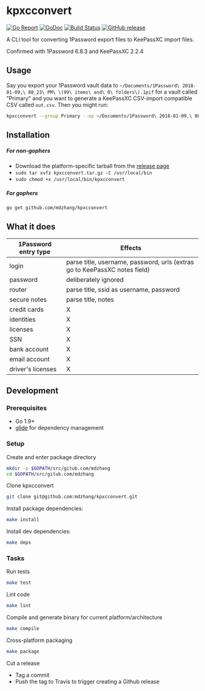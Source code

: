 # kpxcconvert

[![Go Report](https://img.shields.io/badge/go%20report-A%2B-brightgreen.svg)](https://goreportcard.com/report/github.com/mdzhang/kpxcconvert)
[![GoDoc](https://godoc.org/github.com/mdzhang/kpxcconvert?status.svg)](https://godoc.org/github.com/mdzhang/kpxcconvert)
[![Build Status](https://travis-ci.org/mdzhang/kpxcconvert.svg?branch=master)](https://travis-ci.org/mdzhang/kpxcconvert)
[![GitHub release](https://img.shields.io/github/release/mdzhang/kpxcconvert.svg)](https://github.com/mdzhang/kpxcconvert)

A CLI tool for converting 1Password export files to KeePassXC import files.

Confirmed with 1Password 6.8.3 and KeePassXC 2.2.4

## Usage

Say you export your 1Password vault data to `~/Documents/1Password\ 2018-01-09,\ 08_23\ PM\ \(99\ items\ and\ 0\ folders\).1pif` for a vault called "Primary" and you want to generate a KeePassXC CSV-import compatible CSV called `out.csv`. Then you might run:

```sh
kpxcconvert --group Primary --op ~/Documents/1Password\ 2018-01-09,\ 08_23\ PM\ \(99\ items\ and\ 0\ folders\).1pif/data.1pif --kp out.csv
```

## Installation

##### For non-gophers

- Download the platform-specific tarball from the [release page](https://github.com/mdzhang/kpxcconvert/releases)
- `sudo tar xvfz kpxcconvert.tar.gz -C /usr/local/bin`
- `sudo chmod +x /usr/local/bin/kpxcconvert`

##### For gophers

```sh
go get github.com/mdzhang/kpxcconvert
```

## What it does

| 1Password entry type | Effects |
| -------------------- | ------- |
| login              | parse title, username, password, urls (extras go to KeePassXC notes field) |
| password             | deliberately ignored |
| router               | parse title, ssid as username, password |
| secure notes         | parse title, notes |
| credit cards         | X |
| identities         | X |
| licenses         | X |
| SSN         | X |
| bank account         | X |
| email account         | X |
| driver's licenses         | X |

## Development

### Prerequisites

- Go 1.9+
- [glide](https://glide.sh) for dependency management

### Setup

Create and enter package directory

  ```sh
  mkdir -p $GOPATH/src/gitub.com/mdzhang
  cd $GOPATH/src/gitub.com/mdzhang
  ```

Clone kpxcconvert

  ```sh
  git clone git@github.com:mdzhang/kpxcconvert.git
  ```

Install package dependencies:

  ```sh
  make install
  ```

Install dev dependencies:

  ```sh
  make deps
  ```

### Tasks

Run tests

  ```sh
  make test
  ```

Lint code

  ```sh
  make lint
  ```

Compile and generate binary for current platform/architecture

  ```sh
  make compile
  ```

Cross-platform packaging

  ```sh
  make package
  ```

Cut a release

- Tag a commit
- Push the tag to Travis to trigger creating a Github release
